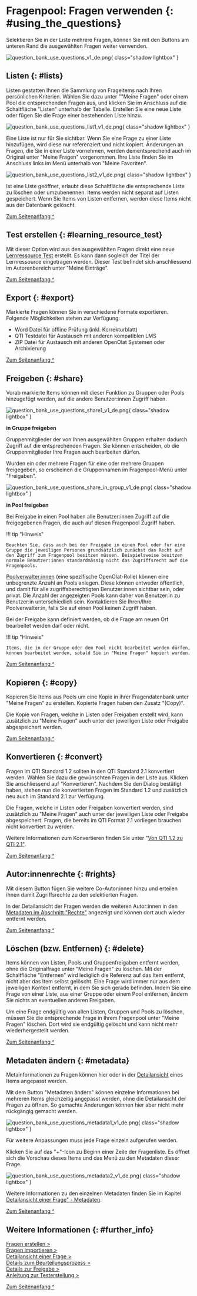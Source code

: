 # Fragenpool: Fragen verwenden {: #using_the_questions}

Selektieren Sie in der Liste mehrere Fragen, können Sie mit den Buttons am unteren Rand die ausgewählten Fragen weiter verwenden.

![question_bank_use_questions_v1_de.png](assets/question_bank_use_questions_v1_de.png){ class="shadow lightbox" }


## Listen {: #lists}

Listen gestatten Ihnen die Sammlung von Frageitems nach Ihren persönlichen Kriterien. Wählen Sie dazu unter ""Meine Fragen" oder einem Pool die entsprechenden Fragen aus, und klicken Sie im Anschluss auf die Schaltfläche "Listen" unterhalb der Tabelle. Erstellen Sie eine neue Liste oder fügen Sie die Frage einer bestehenden Liste hinzu.

![question_bank_use_questions_list1_v1_de.png](assets/question_bank_use_questions_list1_v1_de.png){ class="shadow lightbox" }

Eine Liste ist nur für Sie sichtbar. Wenn Sie eine Frage zu einer Liste hinzufügen, wird diese nur referenziert und nicht kopiert. Änderungen an Fragen, die Sie in einer Liste vornehmen, werden dementsprechend auch im Original unter "Meine Fragen" vorgenommen. Ihre Liste finden Sie im Anschluss links im Menü unterhalb von "Meine Favoriten".

![question_bank_use_questions_list2_v1_de.png](assets/question_bank_use_questions_list2_v1_de.png){ class="shadow lightbox" }

Ist eine Liste geöffnet, erlaubt diese Schaltfläche die entsprechende Liste zu löschen oder umzubenennen. Items werden nicht separat auf Listen gespeichert. Wenn Sie Items von Listen entfernen, werden diese Items nicht aus der Datenbank gelöscht.

[Zum Seitenanfang ^](#using_the_questions)


## Test erstellen {: #learning_resource_test}

Mit dieser Option wird aus den ausgewählten Fragen direkt eine neue [Lernressource Test](../learningresources/Test.de.md) erstellt. Es kann dann sogleich der Titel der Lernressource eingetragen werden. Dieser Test befindet sich anschliessend im Autorenbereich unter "Meine Einträge".

[Zum Seitenanfang ^](#using_the_questions)


## Export {: #export}

Markierte Fragen können Sie in verschiedene Formate exportieren. Folgende Möglichkeiten stehen zur Verfügung:

* Word Datei für offline Prüfung (inkl. Korrekturblatt)
* QTI Testdatei für Austausch mit anderen kompatiblen LMS
* ZIP Datei für Austausch mit anderen OpenOlat Systemen oder Archivierung

[Zum Seitenanfang ^](#using_the_questions)



## Freigeben {: #share}

Vorab markierte Items können mit dieser Funktion zu Gruppen oder Pools hinzugefügt werden, auf die andere Benutzer:innen Zugriff haben.

![question_bank_use_questions_share1_v1_de.png](assets/question_bank_use_questions_share1_v1_de.png){ class="shadow lightbox" }

**in Gruppe freigeben**

Gruppenmitglieder der von Ihnen ausgewählten Gruppen erhalten dadurch Zugriff auf die entsprechenden Fragen. Sie können entscheiden, ob die Gruppenmitglieder Ihre Fragen auch bearbeiten dürfen. 

Wurden ein oder mehrere Fragen für eine oder mehrere Gruppen freigegeben, so erscheinen die Gruppennamen im Fragenpool-Menü unter "Freigaben".

![question_bank_use_questions_share_in_group_v1_de.png](assets/question_bank_use_questions_share_in_group_v1_de.png){ class="shadow lightbox" }

**in Pool freigeben**

Bei Freigabe in einen Pool haben alle Benutzer:innen Zugriff auf die freigegebenen Fragen, die auch auf diesen Fragenpool Zugriff haben. 

!!! tip "Hinweis"

    Beachten Sie, dass auch bei der Freigabe in einen Pool oder für eine Gruppe die jeweiligen Personen grundsätzlich zunächst das Recht auf den Zugriff zum Fragenpool besitzen müssen. Beispielsweise besitzen normale Benutzer:innen standardmässig nicht das Zugriffsrecht auf die Fragenpools.

[Poolverwalter:innen](Question_Bank_Administration.de.md) (eine spezifische OpenOlat-Rolle) können eine unbegrenzte Anzahl an Pools anlegen. Diese können entweder öffentlich, und damit für alle zugriffsberechtigten Benutzer:innen sichtbar sein, oder privat. Die Anzahl der angezeigten Pools kann daher von Benutzer:in zu Benutzer:in unterschiedlich sein. Kontaktieren Sie Ihren/Ihre Poolverwalter:in, falls Sie auf einen Pool keinen Zugriff haben.

Bei der Freigabe kann definiert werden, ob die Frage am neuen Ort bearbeitet werden darf oder nicht.

!!! tip "Hinweis"

    Items, die in der Gruppe oder dem Pool nicht bearbeitet werden dürfen, können bearbeitet werden, sobald Sie in "Meine Fragen" kopiert wurden.

[Zum Seitenanfang ^](#using_the_questions)


## Kopieren {: #copy}

Kopieren Sie Items aus Pools um eine Kopie in ihrer Fragendatenbank unter "Meine Fragen" zu erstellen. Kopierte Fragen haben den Zusatz "(Copy)". 

Die Kopie von Fragen, welche in Listen oder Freigaben erstellt wird, kann zusätzlich zu "Meine Fragen" auch unter der jeweiligen Liste oder Freigabe abgespeichert werden.

[Zum Seitenanfang ^](#using_the_questions)


## Konvertieren {: #convert}

Fragen im QTI Standard 1.2 sollten in den QTI Standard 2.1 konvertiert werden. Wählen Sie dazu die gewünschten Fragen in der Liste aus. Klicken Sie anschliessend auf "Konvertieren". Nachdem Sie den Dialog bestätigt haben, stehen nun die konvertierten Fragen im Standard 1.2 und zusätzlich neu auch im Standard 2.1 zur Verfügung.

Die Fragen, welche in Listen oder Freigaben konvertiert werden, sind zusätzlich zu "Meine Fragen" auch unter der jeweiligen Liste oder Freigabe abgespeichert. Fragen, die bereits im QTI Format 2.1 vorliegen brauchen nicht konvertiert zu werden.

Weitere Informationen zum Konvertieren finden Sie unter "[Von QTI 1.2 zu QTI 2.1"](../learningresources/Changing_from_QTI_1.2_to_QTI_2.1.de.md).

[Zum Seitenanfang ^](#using_the_questions)


## Autor:innenrechte {: #rights}

Mit diesem Button fügen Sie weitere Co-Autor:innen hinzu und erteilen ihnen damit Zugriffsrechte zu den selektierten Fragen.

In der Detailansicht der Fragen werden die weiteren Autor:innen in den [Metadaten im Abschnitt "Rechte"](Item_Detailed_View.de.md##metadata_rights) angezeigt und können dort auch wieder entfernt werden.

[Zum Seitenanfang ^](#using_the_questions)


## Löschen (bzw. Entfernen) {: #delete}

Items können von Listen, Pools und Gruppenfreigaben entfernt werden, ohne die Originalfrage unter "Meine Fragen" zu löschen. Mit der Schaltfläche "Entfernen" wird lediglich die Referenz auf das Item entfernt, nicht aber das Item selbst gelöscht. Eine Frage wird immer nur aus dem jeweiligen Kontext entfernt, in dem Sie sich gerade befinden. Indem Sie eine Frage von einer Liste, aus einer Gruppe oder einem Pool entfernen, ändern Sie nichts an eventuellen anderen Freigaben.

Um eine Frage endgültig von allen Listen, Gruppen und Pools zu löschen, müssen Sie die entsprechende Frage in Ihrem Fragenpool unter "Meine Fragen" löschen. Dort wird sie endgültig gelöscht und kann nicht mehr wiederhergestellt werden.

[Zum Seitenanfang ^](#using_the_questions)


## Metadaten ändern {: #metadata}

Metainformationen zu Fragen können hier oder in der [Detailansicht](Item_Detailed_View.de.md) eines Items angepasst werden. 

Mit dem Button "Metadaten ändern" können einzelne Informationen bei mehreren Items gleichzeitig angepasst werden, ohne die Detailansicht der Fragen zu öffnen. So gemachte Änderungen können hier aber nicht mehr rückgängig gemacht werden. 

![question_bank_use_questions_metadata1_v1_de.png](assets/question_bank_use_questions_metadata1_v1_de.png){ class="shadow lightbox" }

Für weitere Anpassungen muss jede Frage einzeln aufgerufen werden. 

Klicken Sie auf das "+"-Icon zu Beginn einer Zeile der Fragenliste. Es öffnet sich die Vorschau dieses Items und das Menü zu den Metadaten dieser Frage.

![question_bank_use_questions_metadata2_v1_de.png](assets/question_bank_use_questions_metadata2_v1_de.png){ class="shadow lightbox" }

Weitere Informationen zu den einzelnen Metadaten finden Sie im Kapitel [Detailansicht einer Frage" - Metadaten](Item_Detailed_View.de.md#metadata).

[Zum Seitenanfang ^](#using_the_questions)


## Weitere Informationen {: #further_info}

[Fragen erstellen >](Question_Bank_Create_Questions.de.md)<br>
[Fragen importieren >](Question_Bank_Import_Questions.de.md)<br>
[Detailansicht einer Frage >](Item_Detailed_View.de.md)<br>
[Details zum Beurteilungsprozess >](Question_Bank_Review_Process.de.md)<br>
[Details zur Freigabe >](Question_Pool_Sharing_Options.de.md)<br>
[Anleitung zur Testerstellung >](../../manual_how-to/test_creation_procedure/test_creation_procedure.de.md)<br> 

[Zum Seitenanfang ^](#using_the_questions)

